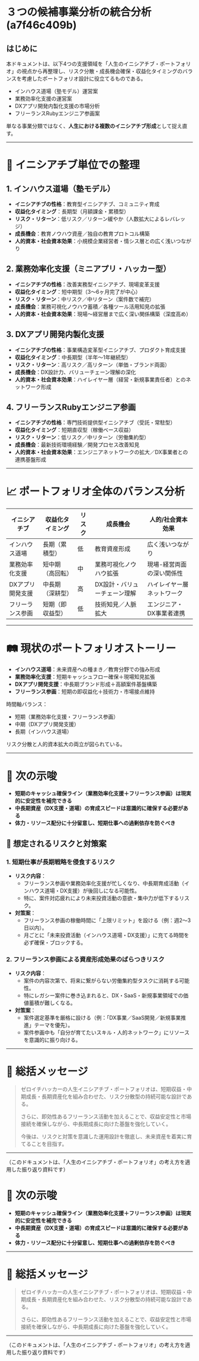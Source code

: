 # ３つの候補事業分析の統合分析(a7f46c409b)

## はじめに
本ドキュメントは、以下4つの支援領域を「人生のイニシアチブ・ポートフォリオ」の視点から再整理し、リスク分散・成長機会確保・収益化タイミングのバランスを考慮したポートフォリオ設計に役立てるものである。

- インハウス道場（塾モデル）運営案
- 業務効率化支援の運営案
- DXアプリ開発内製化支援の市場分析
- フリーランスRubyエンジニア参画案

単なる事業分類ではなく、**人生における複数のイニシアチブ形成**として捉え直す。

---

# 🎯 イニシアチブ単位での整理

## 1. インハウス道場（塾モデル）
- **イニシアチブの性格**：教育型イニシアチブ、コミュニティ育成
- **収益化タイミング**：長期型（月額課金・累積型）
- **リスク・リターン**：低リスク／リターン緩やか（人数拡大によるレバレッジ）
- **成長機会**：教育ノウハウ資産／独自の教育プロトコル構築
- **人的資本・社会資本効果**：小規模企業経営者・情シス層との広く浅いつながり

## 2. 業務効率化支援（ミニアプリ・ハッカー型）
- **イニシアチブの性格**：改善実務型イニシアチブ、現場変革支援
- **収益化タイミング**：短中期型（3〜6ヶ月完了が中心）
- **リスク・リターン**：中リスク／中リターン（案件数で補完）
- **成長機会**：業務可視化ノウハウ蓄積／各種ツール活用知見の拡張
- **人的資本・社会資本効果**：現場〜経営層まで広く深い関係構築（深度高め）

## 3. DXアプリ開発内製化支援
- **イニシアチブの性格**：事業構造変革型イニシアチブ、プロダクト育成支援
- **収益化タイミング**：中長期型（半年〜1年継続型）
- **リスク・リターン**：高リスク／高リターン（単価・ブランド両面）
- **成長機会**：DX設計力、バリューチェーン理解の深化
- **人的資本・社会資本効果**：ハイレイヤー層（経営・新規事業責任者）とのネットワーク形成

## 4. フリーランスRubyエンジニア参画
- **イニシアチブの性格**：専門技術提供型イニシアチブ（受託・常駐型）
- **収益化タイミング**：短期直収型（稼働ベース収益）
- **リスク・リターン**：低リスク／中リターン（労働集約型）
- **成長機会**：最新技術環境経験／開発プロセス改善知見
- **人的資本・社会資本効果**：エンジニアネットワークの拡大／DX事業者との連携基盤形成

---

# 📈 ポートフォリオ全体のバランス分析

| イニシアチブ | 収益化タイミング | リスク | 成長機会 | 人的/社会資本効果 |
|---------------|-----------------|--------|----------|-----------------|
| インハウス道場 | 長期（累積型） | 低 | 教育資産形成 | 広く浅いつながり |
| 業務効率化支援 | 短中期（高回転） | 中 | 業務可視化ノウハウ拡張 | 現場-経営両面の深い関係性 |
| DXアプリ開発支援 | 中長期（深耕型） | 高 | DX設計・バリューチェーン理解 | ハイレイヤー層ネットワーク |
| フリーランス参画 | 短期（即収益型） | 低 | 技術知見／人脈拡大 | エンジニア・DX事業者連携 |

---

# 🛤 現状のポートフォリオストーリー

- **インハウス道場**：未来資産への種まき／教育分野での強み形成
- **業務効率化支援**：短期キャッシュフロー確保＋現場知見拡張
- **DXアプリ開発支援**：中長期ブランド形成＋高額案件基盤構築
- **フリーランス参画**：短期の即収益化＋技術力・市場接点維持

時間軸バランス：
- 短期（業務効率化支援・フリーランス参画）
- 中期（DXアプリ開発支援）
- 長期（インハウス道場）

リスク分散と人的資本拡大の両立が図られている。

---

# 🌟 次の示唆

- **短期のキャッシュ確保ライン（業務効率化支援＋フリーランス参画）は現実的に安定性を補完できる**
- **中長期資産（DX支援・道場）の育成スピードは意識的に確保する必要がある**
- **体力・リソース配分に十分留意し、短期仕事への過剰依存を防ぐべき**

## 🚨 想定されるリスクと対策案

### 1. 短期仕事が長期戦略を侵食するリスク

- **リスク内容**：
  - フリーランス参画や業務効率化支援が忙しくなり、中長期育成活動（インハウス道場・DX支援）が後回しになる可能性。
  - 特に、案件対応疲れにより未来投資活動の意欲・集中力が低下するリスク。
- **対策案**：
  - フリーランス参画の稼働時間に「上限リミット」を設ける（例：週2〜3日以内）。
  - 月ごとに「未来投資活動（インハウス道場・DX支援）」に充てる時間を必ず確保・ブロックする。

### 2. フリーランス参画による資産形成効果のばらつきリスク

- **リスク内容**：
  - 案件の内容次第で、将来に繋がらない労働集約型タスクに消耗する可能性。
  - 特にレガシー案件に巻き込まれると、DX・SaaS・新規事業領域での価値蓄積が難しくなる。
- **対策案**：
  - 案件選定基準を厳格に設ける（例：「DX事業／SaaS開発／新規事業推進」テーマを優先）。
  - 案件参画中も「自分が育てたいスキル・人的ネットワーク」にリソースを意識的に振り向ける。

---

# 🚀 総括メッセージ

> ゼロイチハッカーの人生イニシアチブ・ポートフォリオは、短期収益・中期成長・長期資産化を組み合わせた、リスク分散型の持続可能な設計である。
>
> さらに、即効性あるフリーランス活動を加えることで、収益安定性と市場接続を確保しながら、中長期成長に向けた基盤を強化していく。
>
> 今後は、リスクと対策を意識した運用設計を徹底し、未来資産を着実に育てることを目指す。

---

（このドキュメントは、「人生のイニシアチブ・ポートフォリオ」の考え方を適用した振り返り資料です）




# 🌟 次の示唆

- **短期のキャッシュ確保ライン（業務効率化支援＋フリーランス参画）は現実的に安定性を補完できる**
- **中長期資産（DX支援・道場）の育成スピードは意識的に確保する必要がある**
- **体力・リソース配分に十分留意し、短期仕事への過剰依存を防ぐべき**

---

# 🚀 総括メッセージ

> ゼロイチハッカーの人生イニシアチブ・ポートフォリオは、短期収益・中期成長・長期資産化を組み合わせた、リスク分散型の持続可能な設計である。
>
> さらに、即効性あるフリーランス活動を加えることで、収益安定性と市場接続を確保しながら、中長期成長に向けた基盤を強化していく。

---

（このドキュメントは、「人生のイニシアチブ・ポートフォリオ」の考え方を適用した振り返り資料です）